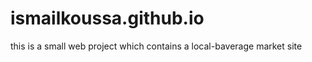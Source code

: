 # ismailkoussa.github.io
this is a small web project which contains a local-baverage market site   
